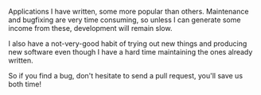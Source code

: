 Applications I have written, some more popular than others. Maintenance and bugfixing
are very time consuming, so unless I can generate some income from these, development will remain slow.

I also have a not-very-good habit of trying out new things and producing new
software even though I have a hard time maintaining the ones already written.

So if you find a bug, don't hesitate to send a pull request, you'll save us both time!
